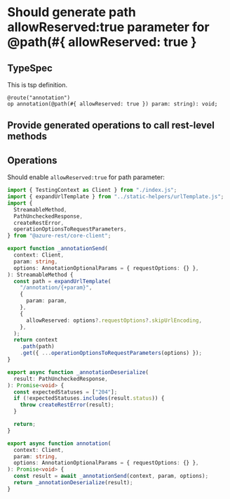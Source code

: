 # Should generate path allowReserved:true parameter for @path(#{ allowReserved: true }

## TypeSpec

This is tsp definition.

```tsp
@route("annotation")
op annotation(@path(#{ allowReserved: true }) param: string): void;
```

## Provide generated operations to call rest-level methods

## Operations

Should enable `allowReserved:true` for path parameter:

```ts operations
import { TestingContext as Client } from "./index.js";
import { expandUrlTemplate } from "../static-helpers/urlTemplate.js";
import {
  StreamableMethod,
  PathUncheckedResponse,
  createRestError,
  operationOptionsToRequestParameters,
} from "@azure-rest/core-client";

export function _annotationSend(
  context: Client,
  param: string,
  options: AnnotationOptionalParams = { requestOptions: {} },
): StreamableMethod {
  const path = expandUrlTemplate(
    "/annotation/{+param}",
    {
      param: param,
    },
    {
      allowReserved: options?.requestOptions?.skipUrlEncoding,
    },
  );
  return context
    .path(path)
    .get({ ...operationOptionsToRequestParameters(options) });
}

export async function _annotationDeserialize(
  result: PathUncheckedResponse,
): Promise<void> {
  const expectedStatuses = ["204"];
  if (!expectedStatuses.includes(result.status)) {
    throw createRestError(result);
  }

  return;
}

export async function annotation(
  context: Client,
  param: string,
  options: AnnotationOptionalParams = { requestOptions: {} },
): Promise<void> {
  const result = await _annotationSend(context, param, options);
  return _annotationDeserialize(result);
}
```

